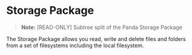 # Storage Package

> **Note:** [READ-ONLY] Subtree split of the Panda Storage Package

The Storage Package allows you read, write and delete files and folders from a set of filesystems including the local filesystem.
